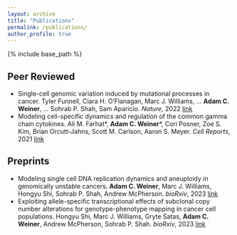 ```yaml
---
layout: archive
title: "Publications"
permalink: /publications/
author_profile: true
---
```

{% include base_path %}

## Peer Reviewed
* Single-cell genomic variation induced by mutational processes in cancer. Tyler Funnell, Ciara H. O’Flanagan, Marc J. Williams, ... **Adam C. Weiner**, ... Sohrab P. Shah, Sam Aparicio. _Nature_, 2022 [link](https://doi.org/10.1038/s41586-022-05249-0)
* Modeling cell-specific dynamics and regulation of the common gamma chain cytokines. Ali M. Farhat\*, **Adam C. Weiner**\*, Cori Posner, Zoe S. Kim, Brian Orcutt-Jahns, Scott M. Carlson, Aaron S. Meyer. _Cell Reports_, 2021 [link](https://doi.org/10.1016/j.celrep.2021.109044)

## Preprints
* Modeling single cell DNA replication dynamics and aneuploidy in genomically unstable cancers. **Adam C. Weiner**, Marc J. Williams, Hongyu Shi, Sohrab P. Shah, Andrew McPherson. _bioRxiv_, 2023 [link](https://doi.org/10.1101/2023.04.10.536250)
* Exploiting allele-specific transcriptional effects of subclonal copy number alterations for genotype-phenotype mapping in cancer cell populations. Hongyu Shi, Marc J. Williams, Gryte Satas, **Adam C. Weiner**, Andrew McPherson, Sohrab P. Shah. _bioRxiv_, 2023 [link](https://doi.org/10.1101/2023.01.10.523464)

